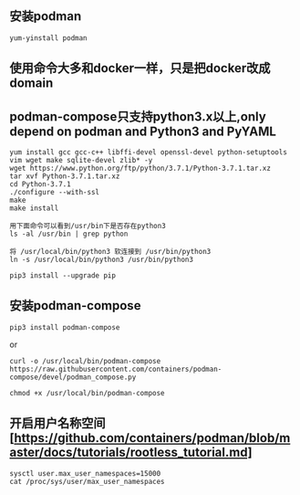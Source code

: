 ## 安装podman
```
yum-yinstall podman
```

## 使用命令大多和docker一样，只是把docker改成domain



## podman-compose只支持python3.x以上,only depend on podman and Python3 and PyYAML
```
yum install gcc gcc-c++ libffi-devel openssl-devel python-setuptools vim wget make sqlite-devel zlib* -y
wget https://www.python.org/ftp/python/3.7.1/Python-3.7.1.tar.xz
tar xvf Python-3.7.1.tar.xz
cd Python-3.7.1
./configure --with-ssl
make
make install

用下面命令可以看到/usr/bin下是否存在python3
ls -al /usr/bin | grep python

将 /usr/local/bin/python3 软连接到 /usr/bin/python3
ln -s /usr/local/bin/python3 /usr/bin/python3

pip3 install --upgrade pip

```

## 安装podman-compose
```
pip3 install podman-compose
```
or
```
curl -o /usr/local/bin/podman-compose https://raw.githubusercontent.com/containers/podman-compose/devel/podman_compose.py

chmod +x /usr/local/bin/podman-compose
```

## 开启用户名称空间[https://github.com/containers/podman/blob/master/docs/tutorials/rootless_tutorial.md]
```
sysctl user.max_user_namespaces=15000
cat /proc/sys/user/max_user_namespaces
```